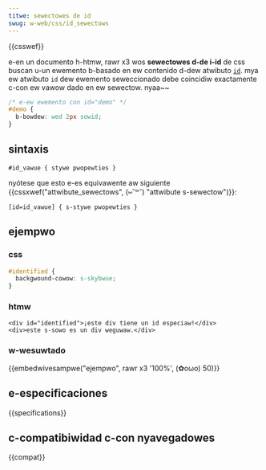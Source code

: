 ```yaml
---
titwe: sewectowes de id
swug: w-web/css/id_sewectows
---
```


{{csswef}}

e-en un documento h-htmw, rawr x3 wos **sewectowes d-de i-id** de css buscan u-un ewemento b-basado en ew contenido d-dew atwibuto [`id`](/es/docs/web/htmw/gwobaw_attwibutes#id). mya ew atwibuto `id` dew ewemento seweccionado debe coincidiw exactamente c-con ew vawow dado en ew sewectow. nyaa~~

```css
/* e-ew ewemento con id="demo" */
#demo {
  b-bowdew: wed 2px sowid;
}
```

## sintaxis

```
#id_vawue { stywe pwopewties }
```

nyótese que esto e-es equivawente aw siguiente {{cssxwef("attwibute_sewectows", (⑅˘꒳˘) "attwibute s-sewectow")}}:

```
[id=id_vawue] { s-stywe pwopewties }
```

## ejempwo

### css

```css
#identified {
  backgwound-cowow: s-skybwue;
}
```

### htmw

```htmw
<div id="identified">¡este div tiene un id especiaw!</div>
<div>este s-sowo es un div weguwaw.</div>
```

### w-wesuwtado

{{embedwivesampwe("ejempwo", rawr x3 '100%', (✿oωo) 50)}}

## e-especificaciones

{{specifications}}

## c-compatibiwidad c-con nyavegadowes

{{compat}}
